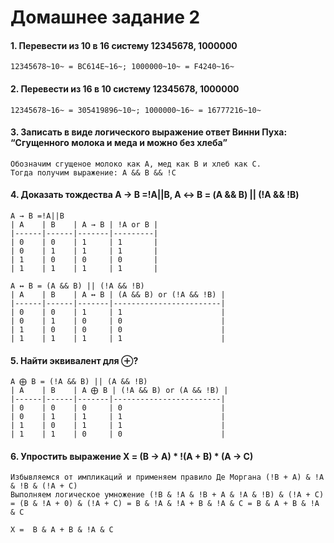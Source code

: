 # Домашнее задание 2
#### 1. Перевести из 10 в 16 систему 12345678, 1000000

    12345678~10~ = BC614E~16~; 1000000~10~ = F4240~16~

#### 2. Перевести из 16 в 10 систему 12345678, 1000000

    12345678~16~ = 305419896~10~; 1000000~16~ = 16777216~10~

#### 3. Записать в виде логического выражение ответ Винни Пуха: “Сгущенного молока и меда и можно без хлеба”

    Обозначим сгущеное молоко как А, мед как В и хлеб как С.
    Тогда получим выражение: A && B && !C

#### 4. Доказать тождества А → В =!A||B, А ↔︎ В = (A && B) || (!A && !B)

    А → В =!A||B
    | A    | B    | А → В | !A or B |
    |------|------|-------|---------|
    | 0    | 0    | 1     | 1       |
    | 0    | 1    | 1     | 1       |
    | 1    | 0    | 0     | 0       |
    | 1    | 1    | 1     | 1       |

    А ↔︎ В = (A && B) || (!A && !B)
    | A    | B    | А ↔︎ В | (A && B) or (!A && !B) |
    |------|------|-------|------------------------|
    | 0    | 0    | 1     | 1                      |
    | 0    | 1    | 0     | 0                      |
    | 1    | 0    | 0     | 0                      |
    | 1    | 1    | 1     | 1                      |

#### 5. Найти эквивалент для  ⊕?

    A ⨁ B = (!A && B) || (A && !B)
    | A    | B    | А ⨁ В | (!A && B) or (A && !B) |
    |------|------|-------|------------------------|
    | 0    | 0    | 0     | 0                      |
    | 0    | 1    | 1     | 1                      |
    | 1    | 0    | 1     | 1                      |
    | 1    | 1    | 0     | 0                      |

#### 6. Упростить выражение X = (B → A) * !(A + B) * (A → C)

    Избывляемся от импликаций и применяем правило Де Моргана (!B + A) & !A & !B & (!A + C)
    Выполняем логическое умножение (!B & !A & !B + A & !A & !B) & (!A + C) = (B & !A + 0) & (!A + C) = B & !A & !A + B & !A & C = B & A + B & !A & C

    X =  B & A + B & !A & C
